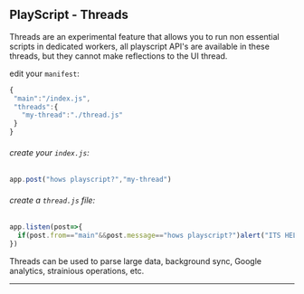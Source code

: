 PlayScript - Threads
---
Threads are an experimental feature that allows you to run non essential scripts in dedicated workers, all playscript API's are available in these threads, but they cannot make reflections to the UI thread.

edit your `manifest`:
```javascript
{
 "main":"/index.js",
 "threads":{
   "my-thread":"./thread.js"
 }
}
```
###### create your `index.js`:
```javascript
app.post("hows playscript?","my-thread")
```

###### create a `thread.js` file:
```javascript
app.listen(post=>{
  if(post.from=="main"&&post.message=="hows playscript?")alert("ITS HELLA AWESOME!!!!")
})
```


Threads can be used to parse large data, background sync, Google analytics, strainious operations, etc.

---

